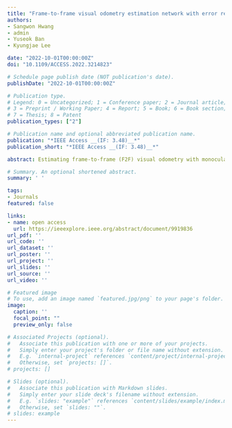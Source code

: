 ```yaml
---
title: "Frame-to-frame visual odometry estimation network with error relaxation method"
authors:
- Sangwon Hwang
- admin
- Yuseok Ban
- Kyungjae Lee

date: "2022-10-01T00:00:00Z"
doi: "10.1109/ACCESS.2022.3214823"

# Schedule page publish date (NOT publication's date).
publishDate: "2022-10-01T00:00:00Z"

# Publication type.
# Legend: 0 = Uncategorized; 1 = Conference paper; 2 = Journal article;
# 3 = Preprint / Working Paper; 4 = Report; 5 = Book; 6 = Book section;
# 7 = Thesis; 8 = Patent
publication_types: ["2"]

# Publication name and optional abbreviated publication name.
publication: "*IEEE Access __(IF: 3.48)__*"
publication_short: "*IEEE Access __(IF: 3.48)__*"

abstract: Estimating frame-to-frame (F2F) visual odometry with monocular images has significant problems of propagated accumulated drift. We propose a learning-based approach for F2F monocular visual odometry estimation with novel and simple methods that consider the coherence of camera trajectories without any post-processing. The proposed network consists of two stages- initial estimation and error relaxation. In the first stage, the network learns disparity images to extract features and predicts relative camera pose between adjacent two frames through the attention, rotation, and translation networks. Then, loss functions are proposed in the error relaxation stage to reduce the local drift, increasing consistency under dynamic driving scenes. Moreover, our skip-ordering scheme shows the effectiveness of dealing with sequential data. Experiments with the KITTI benchmark dataset show that our proposed network outperforms other approaches with higher and more stable performance.

# Summary. An optional shortened abstract.
summary: ' '

tags:
- Journals
featured: false

links:
- name: open access
  url: https://ieeexplore.ieee.org/abstract/document/9919836
url_pdf: ''
url_code: ''
url_dataset: ''
url_poster: ''
url_project: ''
url_slides: ''
url_source: ''
url_video: ''

# Featured image
# To use, add an image named `featured.jpg/png` to your page's folder. 
image:
  caption: ''
  focal_point: ""
  preview_only: false

# Associated Projects (optional).
#   Associate this publication with one or more of your projects.
#   Simply enter your project's folder or file name without extension.
#   E.g. `internal-project` references `content/project/internal-project/index.md`.
#   Otherwise, set `projects: []`.
# projects: []

# Slides (optional).
#   Associate this publication with Markdown slides.
#   Simply enter your slide deck's filename without extension.
#   E.g. `slides: "example"` references `content/slides/example/index.md`.
#   Otherwise, set `slides: ""`.
# slides: example
---
```

